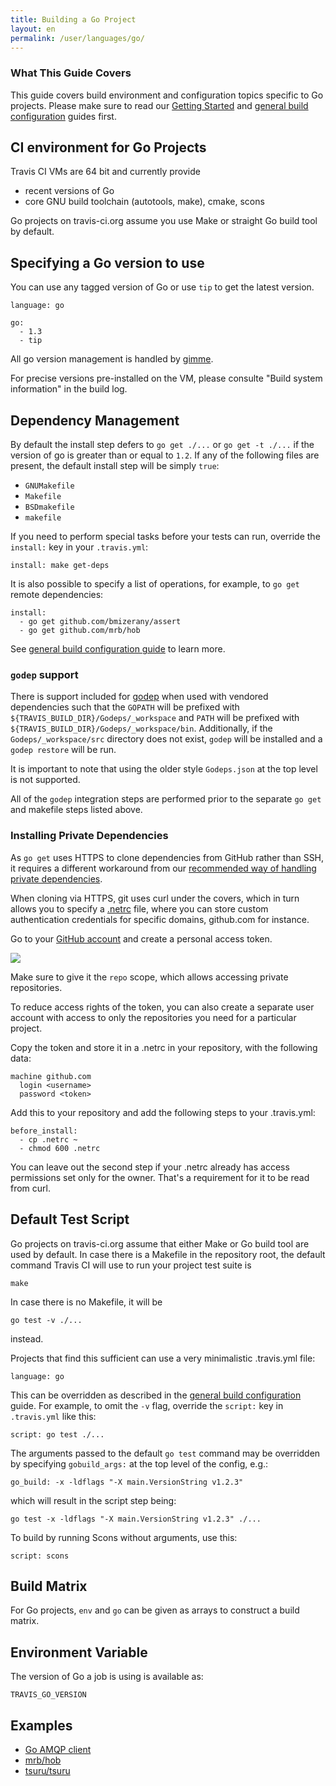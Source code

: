 ```yaml
---
title: Building a Go Project
layout: en
permalink: /user/languages/go/
---
```


### What This Guide Covers

This guide covers build environment and configuration topics specific to Go projects. Please make sure to read our
[Getting Started](/user/getting-started/) and [general build configuration](/user/customizing-the-build/) guides first.

## CI environment for Go Projects

Travis CI VMs are 64 bit and currently provide

 * recent versions of Go
 * core GNU build toolchain (autotools, make), cmake, scons

Go projects on travis-ci.org assume you use Make or straight Go build tool by default.

## Specifying a Go version to use

You can use any tagged version of Go or use `tip` to get the latest version.

    language: go

    go:
      - 1.3
      - tip

All go version management is handled by [gimme](https://github.com/meatballhat/gimme).

For precise versions pre-installed on the VM, please consulte "Build system information" in the build log.

## Dependency Management

By default the install step defers to `go get ./...` or `go get -t ./...` if the version of go is greater than or equal
to `1.2`.  If any of the following files are present, the default install step will be simply `true`:

* `GNUMakefile`
* `Makefile`
* `BSDmakefile`
* `makefile`

If you need to perform special tasks before your tests can run, override the `install:` key in your `.travis.yml`:

    install: make get-deps

It is also possible to specify a list of operations, for example, to `go get` remote dependencies:

    install:
      - go get github.com/bmizerany/assert
      - go get github.com/mrb/hob

See [general build configuration guide](/user/customizing-the-build/) to learn more.

### `godep` support

There is support included for [godep](https://github.com/tools/godep) when used with vendored dependencies such that the
`GOPATH` will be prefixed with `${TRAVIS_BUILD_DIR}/Godeps/_workspace` and `PATH` will be prefixed with
`${TRAVIS_BUILD_DIR}/Godeps/_workspace/bin`.  Additionally, if the `Godeps/_workspace/src` directory does not exist,
`godep` will be installed and a `godep restore` will be run.

It is important to note that using the older style `Godeps.json` at the top level is not supported.

All of the `godep` integration steps are performed prior to the separate `go get` and makefile steps listed above.

### Installing Private Dependencies

As `go get` uses HTTPS to clone dependencies from GitHub rather than SSH, it
requires a different workaround from our [recommended way of handling private
dependencies](/user/private-dependencies).

When cloning via HTTPS, git uses curl under the covers, which in turn allows you
to specify a [.netrc](http://linux.die.net/man/5/netrc) file, where you can
store custom authentication credentials for specific domains, github.com for
instance.

Go to your [GitHub account](https://github.com/settings/applications) and create
a personal access token.

![](/images/personal-token.jpg)

Make sure to give it the `repo` scope, which allows accessing private
repositories.

To reduce access rights of the token, you can also create a separate user
account with access to only the repositories you need for a particular project.

Copy the token and store it in a .netrc in your repository, with the following
data:

    machine github.com
      login <username>
      password <token>

Add this to your repository and add the following steps to your .travis.yml:

    before_install:
      - cp .netrc ~
      - chmod 600 .netrc

You can leave out the second step if your .netrc already has access permissions
set only for the owner. That's a requirement for it to be read from curl.

## Default Test Script

Go projects on travis-ci.org assume that either Make or Go build tool are used by default. In case there is a Makefile
in the repository root, the default command Travis CI will use to run your project test suite is

    make

In case there is no Makefile, it will be

    go test -v ./...

instead.

Projects that find this sufficient can use a very minimalistic .travis.yml file:

    language: go

This can be overridden as described in the [general build configuration](/user/customizing-the-build/) guide. For example,
to omit the `-v` flag, override the `script:` key in `.travis.yml` like this:

    script: go test ./...

The arguments passed to the default `go test` command may be overridden by specifying `gobuild_args:` at the top level
of the config, e.g.:

    go_build: -x -ldflags "-X main.VersionString v1.2.3"

which will result in the script step being:

    go test -x -ldflags "-X main.VersionString v1.2.3" ./...

To build by running Scons without arguments, use this:

    script: scons

## Build Matrix

For Go projects, `env` and `go` can be given as arrays
to construct a build matrix.

## Environment Variable

The version of Go a job is using is available as:

    TRAVIS_GO_VERSION

## Examples

 * [Go AMQP client](https://github.com/streadway/amqp/blob/master/.travis.yml)
 * [mrb/hob](https://github.com/mrb/hob/blob/master/.travis.yml)
 * [tsuru/tsuru](https://github.com/tsuru/tsuru/blob/master/.travis.yml)
